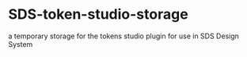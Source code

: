# SDS-token-studio-storage
a temporary storage for the tokens studio plugin for use in SDS Design System

